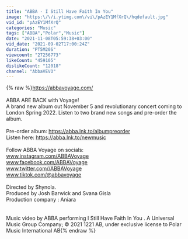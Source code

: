 ```yaml
---
title: "ABBA - I Still Have Faith In You"
image: "https:\/\/i.ytimg.com\/vi\/pAzEY1MfXrQ\/hqdefault.jpg"
vid_id: "pAzEY1MfXrQ"
categories: "Music"
tags: ["ABBA","Polar","Music"]
date: "2021-11-08T05:59:38+03:00"
vid_date: "2021-09-02T17:00:24Z"
duration: "PT5M20S"
viewcount: "27256773"
likeCount: "459105"
dislikeCount: "12018"
channel: "AbbaVEVO"
---
```

{% raw %}<a rel="nofollow" target="blank" href="https://abbavoyage.com/">https://abbavoyage.com/</a><br /><br />ABBA ARE BACK with Voyage!<br />A brand new album out November 5 and revolutionary concert coming to London Spring 2022.  Listen to two brand new songs and pre-order the album.<br /><br />Pre-order album: <a rel="nofollow" target="blank" href="https://abba.lnk.to/albumpreorder">https://abba.lnk.to/albumpreorder</a><br />Listen here: <a rel="nofollow" target="blank" href="https://abba.lnk.to/newmusic">https://abba.lnk.to/newmusic</a><br /><br />Follow ABBA Voyage on socials:<br />www.instagram.com/ABBAVoyage<br />www.facebook.com/ABBAVoyage<br />www.twitter.com//ABBAVoyage<br />www.tiktok.com/@abbavoyage<br /><br />Directed by Shynola.<br />Produced by Josh Barwick and Svana Gisla<br />Production company : Aniara<br /><br /><br />Music video by ABBA performing I Still Have Faith In You . A Universal Music Group Company; © 2021 1221 AB, under exclusive license to Polar Music International AB{% endraw %}
